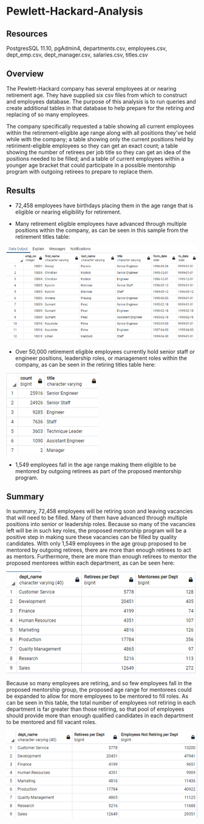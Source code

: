 # Pewlett-Hackard-Analysis

## Resources

PostgresSQL 11.10, pgAdmin4, departments.csv, employees.csv, dept_emp.csv, dept_manager.csv, salaries.csv, titles.csv

## Overview

The Pewlett-Hackard company has several employees at or nearing retirement age.  They have supplied six csv files from which to construct and employees database.  The purpose of this analysis is to run queries and create additional tables in that database to help prepare for the retiring and replacing of so many employees.

The company specifically requested a table showing all current employees within the retirement-eligible age range along with all positions they've held while with the company; a table showing only the current positions held by retiriment-eligible employees so they can get an exact count; a table showing the number of retirees per job title so they can get an idea of the positions needed to be filled; and a table of current employees within a younger age bracket that could participate in a possible mentorship program with outgoing retirees to prepare to replace them.

## Results

- 72,458 employees have birthdays placing them in the age range that is eligible or nearing eligibility for retirement.

- Many retirement eligible employees have advanced through multiple positions within the company, as can be seen in this sample from the retirement titles table: 

![retirment titles](Resources/retirement_titles.png)

- Over 50,000 retirement eligible employees currently hold senior staff or engineer positions, leadership roles, or management roles within the company, as can be seen in the retiring titles table here:

![retiring_titles](Resources/retiring_titles.png)

- 1,549 employees fall in the age range making them eligible to be mentored by outgoing retirees as part of the proposed mentorship program.


## Summary

In summary, 72,458 employees will be retiring soon and leaving vacancies that will need to be filled.  Many of them have advanced through multiple positions into senior or leadership roles.  Because so many of the vacancies left will be in such key roles, the proposed mentorship program will be a positive step in making sure these vacancies can be filled by quality candidates.  With only 1,549 employees in the age group proposed to be mentored by outgoing retirees, there are more than enough retirees to act as mentors.  Furthermore, there are more than enough retirees to mentor the proposed mentorees within each department, as can be seen here:

![mentoree comp](Resources/dept_retirees_mentorees.png)

Because so many employees are retiring, and so few employees fall in the proposed mentorship group, the proposed age range for mentorees could be expanded to allow for more employees to be mentored to fill roles.  As can be seen in this table, the total number of employees not retiring in each department is far greater than those retiring, so that pool of employees should provide more than enough qualified candidates in each department to be mentored and fill vacant roles.

![remaining comp](Resources/dept_retirees_vs_not.png)






